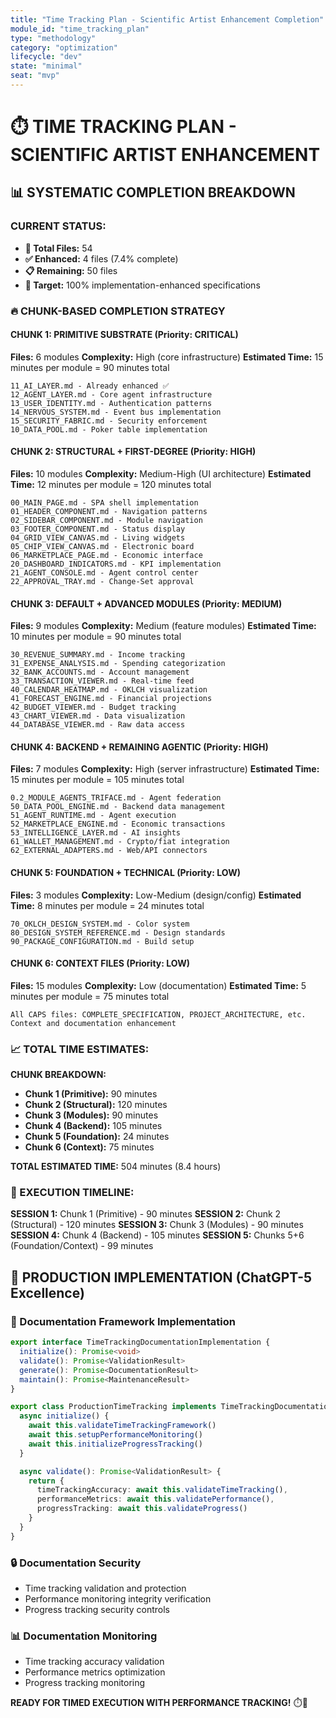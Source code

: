 ```yaml
---
title: "Time Tracking Plan - Scientific Artist Enhancement Completion"
module_id: "time_tracking_plan"
type: "methodology"
category: "optimization"
lifecycle: "dev"
state: "minimal"
seat: "mvp"
---
```


# ⏱️ TIME TRACKING PLAN - SCIENTIFIC ARTIST ENHANCEMENT

## **📊 SYSTEMATIC COMPLETION BREAKDOWN**

### **CURRENT STATUS:**
- **📄 Total Files:** 54
- **✅ Enhanced:** 4 files (7.4% complete)
- **📋 Remaining:** 50 files
- **🎯 Target:** 100% implementation-enhanced specifications

### **🔥 CHUNK-BASED COMPLETION STRATEGY**

#### **CHUNK 1: PRIMITIVE SUBSTRATE (Priority: CRITICAL)**
**Files:** 6 modules
**Complexity:** High (core infrastructure)
**Estimated Time:** 15 minutes per module = 90 minutes total

```
11_AI_LAYER.md - Already enhanced ✅
12_AGENT_LAYER.md - Core agent infrastructure
13_USER_IDENTITY.md - Authentication patterns
14_NERVOUS_SYSTEM.md - Event bus implementation
15_SECURITY_FABRIC.md - Security enforcement
10_DATA_POOL.md - Poker table implementation
```

#### **CHUNK 2: STRUCTURAL + FIRST-DEGREE (Priority: HIGH)**
**Files:** 10 modules
**Complexity:** Medium-High (UI architecture)
**Estimated Time:** 12 minutes per module = 120 minutes total

```
00_MAIN_PAGE.md - SPA shell implementation
01_HEADER_COMPONENT.md - Navigation patterns
02_SIDEBAR_COMPONENT.md - Module navigation
03_FOOTER_COMPONENT.md - Status display
04_GRID_VIEW_CANVAS.md - Living widgets
05_CHIP_VIEW_CANVAS.md - Electronic board
06_MARKETPLACE_PAGE.md - Economic interface
20_DASHBOARD_INDICATORS.md - KPI implementation
21_AGENT_CONSOLE.md - Agent control center
22_APPROVAL_TRAY.md - Change-Set approval
```

#### **CHUNK 3: DEFAULT + ADVANCED MODULES (Priority: MEDIUM)**
**Files:** 9 modules
**Complexity:** Medium (feature modules)
**Estimated Time:** 10 minutes per module = 90 minutes total

```
30_REVENUE_SUMMARY.md - Income tracking
31_EXPENSE_ANALYSIS.md - Spending categorization
32_BANK_ACCOUNTS.md - Account management
33_TRANSACTION_VIEWER.md - Real-time feed
40_CALENDAR_HEATMAP.md - OKLCH visualization
41_FORECAST_ENGINE.md - Financial projections
42_BUDGET_VIEWER.md - Budget tracking
43_CHART_VIEWER.md - Data visualization
44_DATABASE_VIEWER.md - Raw data access
```

#### **CHUNK 4: BACKEND + REMAINING AGENTIC (Priority: HIGH)**
**Files:** 7 modules
**Complexity:** High (server infrastructure)
**Estimated Time:** 15 minutes per module = 105 minutes total

```
0.2_MODULE_AGENTS_TRIFACE.md - Agent federation
50_DATA_POOL_ENGINE.md - Backend data management
51_AGENT_RUNTIME.md - Agent execution
52_MARKETPLACE_ENGINE.md - Economic transactions
53_INTELLIGENCE_LAYER.md - AI insights
61_WALLET_MANAGEMENT.md - Crypto/fiat integration
62_EXTERNAL_ADAPTERS.md - Web/API connectors
```

#### **CHUNK 5: FOUNDATION + TECHNICAL (Priority: LOW)**
**Files:** 3 modules
**Complexity:** Low-Medium (design/config)
**Estimated Time:** 8 minutes per module = 24 minutes total

```
70_OKLCH_DESIGN_SYSTEM.md - Color system
80_DESIGN_SYSTEM_REFERENCE.md - Design standards
90_PACKAGE_CONFIGURATION.md - Build setup
```

#### **CHUNK 6: CONTEXT FILES (Priority: LOW)**
**Files:** 15 modules
**Complexity:** Low (documentation)
**Estimated Time:** 5 minutes per module = 75 minutes total

```
All CAPS files: COMPLETE_SPECIFICATION, PROJECT_ARCHITECTURE, etc.
Context and documentation enhancement
```

### **📈 TOTAL TIME ESTIMATES:**

**CHUNK BREAKDOWN:**
- **Chunk 1 (Primitive):** 90 minutes
- **Chunk 2 (Structural):** 120 minutes
- **Chunk 3 (Modules):** 90 minutes
- **Chunk 4 (Backend):** 105 minutes
- **Chunk 5 (Foundation):** 24 minutes
- **Chunk 6 (Context):** 75 minutes

**TOTAL ESTIMATED TIME:** 504 minutes (8.4 hours)

### **🎯 EXECUTION TIMELINE:**

**SESSION 1:** Chunk 1 (Primitive) - 90 minutes
**SESSION 2:** Chunk 2 (Structural) - 120 minutes
**SESSION 3:** Chunk 3 (Modules) - 90 minutes
**SESSION 4:** Chunk 4 (Backend) - 105 minutes
**SESSION 5:** Chunks 5+6 (Foundation/Context) - 99 minutes

## **🚀 PRODUCTION IMPLEMENTATION (ChatGPT-5 Excellence)**

### **🔧 Documentation Framework Implementation**
```typescript
export interface TimeTrackingDocumentationImplementation {
  initialize(): Promise<void>
  validate(): Promise<ValidationResult>
  generate(): Promise<DocumentationResult>
  maintain(): Promise<MaintenanceResult>
}

export class ProductionTimeTracking implements TimeTrackingDocumentationImplementation {
  async initialize() {
    await this.validateTimeTrackingFramework()
    await this.setupPerformanceMonitoring()
    await this.initializeProgressTracking()
  }

  async validate(): Promise<ValidationResult> {
    return {
      timeTrackingAccuracy: await this.validateTimeTracking(),
      performanceMetrics: await this.validatePerformance(),
      progressTracking: await this.validateProgress()
    }
  }
}
```

### **🔒 Documentation Security**
- Time tracking validation and protection
- Performance monitoring integrity verification
- Progress tracking security controls

### **📊 Documentation Monitoring**
- Time tracking accuracy validation
- Performance metrics optimization
- Progress tracking monitoring

**READY FOR TIMED EXECUTION WITH PERFORMANCE TRACKING!** ⏱️🚀